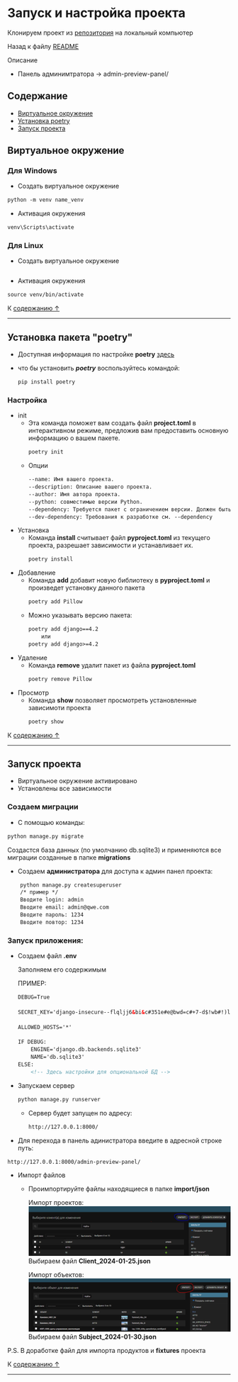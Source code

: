 # Запуск и настройка проекта

Клонируем проект из [репозитория](https://github.com/vikneo/Algorithm-for-AVR-systems.git) на локальный компьютер

Назад к файлу [README](README.md)

Описание
* Панель админимтратора -> admin-preview-panel/

## Содержание

* [Виртуальное окружение](#виртуальное-окружение)
* [Установка poetry](#установка-пакета-poetry)
* [Запуск проекта](#запуск-проекта)

## Виртуальное окружение

### Для Windows

* Создать виртуальное окружение
```html
python -m venv name_venv
```
* Активация окружения
```html
venv\Scripts\activate
```

### Для Linux

* Создать виртуальное окружение
```html

```
* Активация окружения
```html
source venv/bin/activate
```

К [содержанию ↑](#содержание)

<hr>

## Установка пакета "poetry"

* Доступная информация по настройке **poetry** [здесь](https://python-poetry.org/docs/cli/)

* что бы установить  ***poetry***  воспользуйтесь командой:
    ```html
    pip install poetry
    ```

### Настройка

* init
    * Эта команда поможет вам создать файл **project.toml** в интерактивном режиме, предложив вам предоставить основную информацию о вашем пакете.
        ```html
        poetry init
        ```
    * Опции
        ```html
        --name: Имя вашего проекта.
        --description: Описание вашего проекта.
        --author: Имя автора проекта.
        --python: совместимые версии Python.
        --dependency: Требуется пакет с ограничением версии. Должен быть в формате foo:1.0.0
        --dev-dependency: Требования к разработке см. --dependency
        ```
* Установка
    * Команда **install** считывает файл **pyproject.toml** из текущего проекта, разрешает зависимости и устанавливает их.
        ```html
        poetry install
        ```
* Добавление
    * Команда **add** добавит новую библиотеку в **pyproject.toml** 
    и произведет установку данного пакета
        ```html
        poetry add Pillow
        ```
    * Можно указывать версию пакета:
        ```html
        poetry add django==4.2
            или
        poetry add django>=4.2
        ```
* Удаление
    * Команда **remove** удалит пакет из файла **pyproject.toml**
        ```html
        poetry remove Pillow
        ```
* Просмотр
    * Команда **show** позволяет просмотреть установленные зависимоти проекта
        ```html
        poetry show
        ```
К [содержанию ↑](#содержание)

<hr>

## Запуск проекта

* Виртуальное окружение активировано
* Установлены все зависимости

### Создаем миграции

* С помощью команды:

```html
python manage.py migrate
```

Создастся база данных (по умолчанию db.sqlite3) и применяются все миграции созданные в папке **migrations**

* Создаем **администратора** для доступа к админ панел проекта:

```html
    python manage.py createsuperuser
    /* пример */
    Вводите login: admin
    Вводите email: admin@qwe.com
    Вводите пароль: 1234
    Вводите повтор: 1234
```

### Запуск приложения:

* Создаем файл **.env**
    
    Заполняем его содержимым

    ПРИМЕР:
    ```html
    DEBUG=True

    SECRET_KEY='django-insecure--flqljj6&bi&c#351e#e@bwd=c#+7-d$!wb#!)lj8h=_z3sw8g'
    
    ALLOWED_HOSTS='*'
    
    IF DEBUG:
        ENGINE='django.db.backends.sqlite3'
        NAME='db.sqlite3'
    ELSE:
        <!-- Здесь настройки для опциональной БД -->
    ```

* Запускаем сервер

    ```html
    python manage.py runserver
    ```
    * Сервер будет запущен по адресу:
        ```html
        http://127.0.0.1:8000/
        ```

* Для перехода в панель адинистратора введите в адресной строке путь:

```html
http://127.0.0.1:8000/admin-preview-panel/
```

* Импорт файлов
    * Проимпортируйте файлы находящиеся в папке **import/json**

        Импорт проектов:
        ![проектов](/related_docs/import_client.PNG)
        Выбираем файл **Client_2024-01-25.json**

        Импорт объектов:
        ![объект](/related_docs/import_object.PNG)
        Выбираем файл **Subject_2024-01-30.json**
        
P.S. В доработке файл для импорта продуктов и **fixtures** проекта

К [содержанию ↑](#содержание)

<hr>
